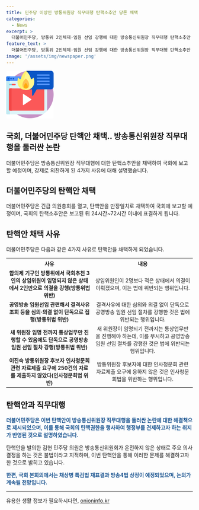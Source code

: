 ```yaml
---
title: 민주당 이상인 방통위원장 직무대행 탄핵소추안 당론 채택
categories:
  - News
excerpt: >
  더불어민주당, 방통위 2인체제·임원 선임 강행에 대한 방송통신위원장 직무대행 탄핵소추안 채택. 이재명 대표와 박찬대 원내대표가 국기에 경례를 하며 의원총회 참석. 민주당 의원총회에서 당론으로 탄핵안 채택하고 본회의에서 보고 예정. 윤 원내대변인은 4가지 사유로 탄핵안 당론 채택하고 설명. 국회 과방위원들, 체제 위법성 비판하며 여론 공방. 국회 본회의에서는 특검법 재표결과 방송4법 상정 여야 공방.
feature_text: >
  더불어민주당, 방통위 2인체제·임원 선임 강행에 대한 방송통신위원장 직무대행 탄핵소추안 채택. 이재명 대표와 박찬대 원내대표가 국기에 경례를 하며 의원총회 참석. 민주당 의원총회에서 당론으로 탄핵안 채택하고 본회의에서 보고 예정. 윤 원내대변인은 4가지 사유로 탄핵안 당론 채택하고 설명. 국회 과방위원들, 체제 위법성 비판하며 여론 공방. 국회 본회의에서는 특검법 재표결과 방송4법 상정 여야 공방.
image: '/assets/img/newspaper.png'
---
```


<p><img src="/assets/img/news.png" alt="rentncar 속보" /></p>

<h2>국회, 더불어민주당 탄핵안 채택.. 방송통신위원장 직무대행을 둘러싼 논란</h2>

<p data-ke-size="size16">더불어민주당은 방송통신위원장 직무대행에 대한 탄핵소추안을 채택하여 국회에 보고할 예정이며, 강제로 의찬하게 된 4가지 사유에 대해 설명했습니다.</p>

<h2 data-ke-size="size26">더불어민주당의 탄핵안 채택</h2>

<p data-ke-size="size16">더불어민주당은 긴급 의원총회를 열고, 탄핵안을 만장일치로 채택하여 국회에 보고할 예정이며, 국회의 탄핵소추안은 보고된 뒤 24시간~72시간 이내에 표결하게 됩니다.</p>

<h2 data-ke-size="size26">탄핵안 채택 사유</h2>

<p data-ke-size="size16">더불어민주당은 다음과 같은 4가지 사유로 탄핵안을 채택하게 되었습니다.</p>

<table>
  <tr>
    <th>사유</th>
    <th>내용</th>
  </tr>
  <tr>
    <td style="text-align: center; height: 17px;"><b>합의제 기구인 방통위에서 국회추천 3인의 상임위원이 임명되지 않은 상태에서 2인만으로 의결을 강행(방통위법 위반)</b></td>
    <td style="text-align: center; height: 17px;">상임위원인이 2명보다 적은 상태에서 의결이 이뤄졌으며, 이는 법에 위반되는 행위입니다.</td>
  </tr>
  <tr>
    <td style="text-align: center; height: 17px;"><b>공영방송 임원선임 관련해서 결격사유 조회 등을 심의·의결 없이 단독으로 집행(방통위법 위반)</b></td>
    <td style="text-align: center; height: 17px;">결격사유에 대한 심의와 의결 없이 단독으로 공영방송 임원 선임 절차를 강행한 것은 법에 위반되는 행위입니다.</td>
  </tr>
  <tr>
    <td style="text-align: center; height: 17px;"><b>새 위원장 임명 전까지 통상업무만 진행할 수 있음에도 단독으로 공영방송 임원 선임 절차 강행(방통위법 위반)</b></td>
    <td style="text-align: center; height: 17px;">새 위원장이 임명되기 전까지는 통상업무만을 진행해야 하는데, 이를 무시하고 공영방송 임원 선임 절차를 강행한 것은 법에 위반되는 행위입니다.</td>
  </tr>
  <tr>
    <td style="text-align: center; height: 17px;"><b>이진숙 방통위원장 후보자 인사청문회 관련 자료제출 요구에 250건의 자료를 제출하지 않았다(인사청문회법 위반)</b></td>
    <td style="text-align: center; height: 17px;">방통위원장 후보자에 대한 인사청문회 관련 자료제출 요구에 응하지 않은 것은 인사청문회법을 위반하는 행위입니다.</td>
  </tr>
</table>

<h2 data-ke-size="size26">탄핵안과 직무대행</h2>

<p data-ke-size="size16"><b><span style="color: #1a5490;">더불어민주당은 이번 탄핵안이 방송통신위원장 직무대행을 둘러싼 논란에 대한 해결책으로 제시되었으며, 이를 통해 국회의 탄핵권한을 행사하여 행정부를 견제하고자 하는 취지가 반영된 것으로 설명하였습니다.</span></b></p>

<p data-ke-size="size16">탄핵안을 발의한 김현 민주당 의원은 방송통신위원회가 온전하지 않은 상태로 주요 의사 결정을 하는 것은 불법이라고 지적하며, 이번 탄핵안을 통해 이러한 문제를 해결하고자 한 것으로 밝히고 있습니다.</p>

<p data-ke-size="size16"><b><span style="color: #1a5490;">한편, 국회 본회의에서는 채상병 특검법 재표결과 방송4법 상정이 예정되었으며, 논의가 계속될 전망입니다.</span></b></p>

<hr>
유용한 생활 정보가 필요하시다면, <a href="https://onioninfo.kr" rel="dofollow">onioninfo.kr</a>


